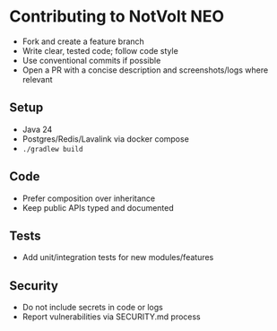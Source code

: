 # Contributing to NotVolt NEO

- Fork and create a feature branch
- Write clear, tested code; follow code style
- Use conventional commits if possible
- Open a PR with a concise description and screenshots/logs where relevant

## Setup
- Java 24
- Postgres/Redis/Lavalink via docker compose
- `./gradlew build`

## Code
- Prefer composition over inheritance
- Keep public APIs typed and documented

## Tests
- Add unit/integration tests for new modules/features

## Security
- Do not include secrets in code or logs
- Report vulnerabilities via SECURITY.md process
